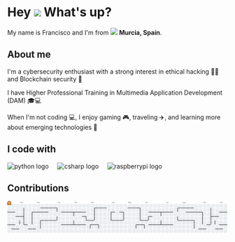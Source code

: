 <h1> Hey <img src="https://emojis.slackmojis.com/emojis/images/1577305505/7373/hand_wave.gif?1577305505" width="50" /> What's up?</h1>

<p> My name is Francisco and I'm from <img src="https://cdn-icons-png.flaticon.com/128/197/197593.png" width="17" /> <b>Murcia, Spain</b>. </p>


## About me
<p>I'm a cybersecurity enthusiast with a strong interest in ethical hacking 🕵️‍♂️ and ₿lockchain security 🔐</p>
<p>I have Higher Professional Training in Multimedia Application Development (DAM) 🎓💻</p>
<p>When I'm not coding 💻, I enjoy gaming 🎮, traveling ✈️, and learning more about emerging technologies 🚀</p>


## I code with
<div align="left">
  <img src="https://cdn.jsdelivr.net/gh/devicons/devicon/icons/python/python-original.svg" height="40" alt="python logo"  />
  <img width="12" />
  <img src="https://cdn.jsdelivr.net/gh/devicons/devicon/icons/csharp/csharp-original.svg" height="40" alt="csharp logo"  />
  <img width="12" />
  <img src="https://cdn.jsdelivr.net/gh/devicons/devicon/icons/raspberrypi/raspberrypi-original.svg" height="40" alt="raspberrypi logo"  />
</div>


## Contributions
<picture>
  <source media="(prefers-color-scheme: dark)" srcset="https://raw.githubusercontent.com/FranciscoFdez05/FranciscoFdez05/output/pacman-contribution-graph-dark.svg">
  <source media="(prefers-color-scheme: light)" srcset="https://raw.githubusercontent.com/FranciscoFdez05/FranciscoFdez05/output/pacman-contribution-graph.svg">
  <img alt="pacman contribution graph" src="https://raw.githubusercontent.com/FranciscoFdez05/FranciscoFdez05/output/pacman-contribution-graph.svg">
</picture>

